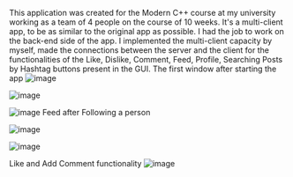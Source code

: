 This application was created for the Modern C++ course at my university working as a team of 4 people on the course of 10 weeks.
It's a multi-client app, to be as similar to the original app as possible.
I had the job to work on the back-end side of the app.
I implemented the multi-client capacity by myself, made the connections between the server and the client for the functionalities of the Like, Dislike, Comment, Feed, Profile, Searching Posts by Hashtag buttons present in the GUI.
The first window after starting the app
![image](https://user-images.githubusercontent.com/70197124/150654162-a6ba659d-07b5-43d6-8745-8d005d05433f.png)

![image](https://user-images.githubusercontent.com/70197124/150654205-3f6edb8a-77e2-474c-8d23-9391015ef087.png)

![image](https://user-images.githubusercontent.com/70197124/150654230-209ebcf2-d044-47e4-8839-9945286ea43b.png)
Feed after Following a person

![image](https://user-images.githubusercontent.com/70197124/150654239-7f0c116c-4434-48b8-9d37-abe347d87a1c.png)

![image](https://user-images.githubusercontent.com/70197124/150654250-ed2d6c1d-0614-4f4f-bb7e-e91d2b0df2b8.png)

Like and Add Comment functionality
![image](https://user-images.githubusercontent.com/70197124/150654263-68bd6068-64f9-43a8-a2ab-f331739b1907.png)
